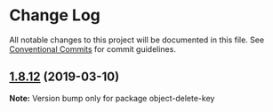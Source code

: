 # Change Log

All notable changes to this project will be documented in this file.
See [Conventional Commits](https://conventionalcommits.org) for commit guidelines.

## [1.8.12](https://gitlab.com/codsen/codsen/compare/object-delete-key@1.8.10...object-delete-key@1.8.12) (2019-03-10)

**Note:** Version bump only for package object-delete-key
